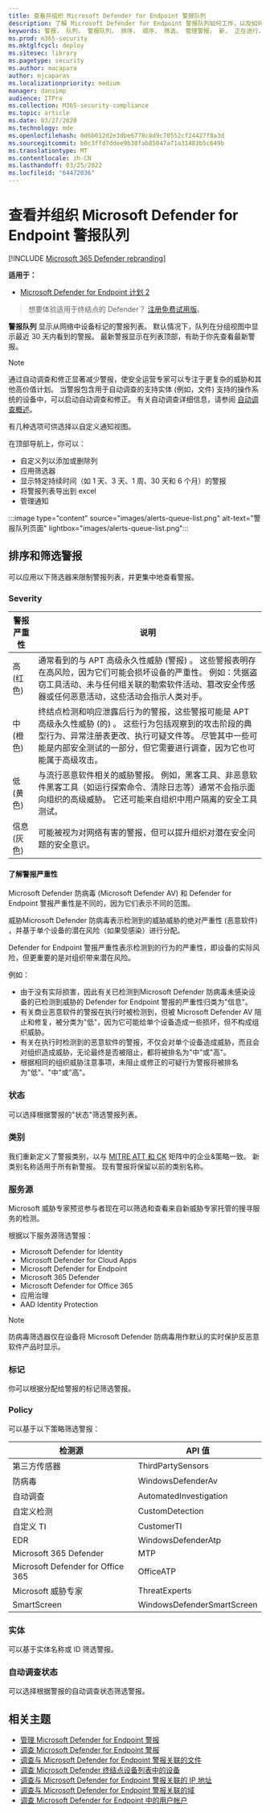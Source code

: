 ```yaml
---
title: 查看并组织 Microsoft Defender for Endpoint 警报队列
description: 了解 Microsoft Defender for Endpoint 警报队列如何工作，以及如何对警报列表进行排序和筛选。
keywords: 警报， 队列， 警报队列， 排序， 顺序， 筛选， 管理警报， 新， 正在进行， 已解决， 最新， 队列中的时间， 严重性， 时间段， Microsoft 威胁专家警报
ms.prod: m365-security
ms.mktglfcycl: deploy
ms.sitesec: library
ms.pagetype: security
ms.author: macapara
author: mjcaparas
ms.localizationpriority: medium
manager: dansimp
audience: ITPro
ms.collection: M365-security-compliance
ms.topic: article
ms.date: 03/27/2020
ms.technology: mde
ms.openlocfilehash: 0d6b012d2e3dbe6778c8d9c70552cf24427f8a3d
ms.sourcegitcommit: b0c3ffd7ddee9b30fab85047a71a31483b5c649b
ms.translationtype: MT
ms.contentlocale: zh-CN
ms.lasthandoff: 03/25/2022
ms.locfileid: "64472036"
---
```

# <a name="view-and-organize-the-microsoft-defender-for-endpoint-alerts-queue"></a>查看并组织 Microsoft Defender for Endpoint 警报队列

[!INCLUDE [Microsoft 365 Defender rebranding](../../includes/microsoft-defender.md)]

**适用于：**
- [Microsoft Defender for Endpoint 计划 2](https://go.microsoft.com/fwlink/?linkid=2154037)

> 想要体验适用于终结点的 Defender？ [注册免费试用版](https://signup.microsoft.com/create-account/signup?products=7f379fee-c4f9-4278-b0a1-e4c8c2fcdf7e&ru=https://aka.ms/MDEp2OpenTrial?ocid=docs-wdatp-alertsq-abovefoldlink)。

**警报队列** 显示从网络中设备标记的警报列表。 默认情况下，队列在分组视图中显示最近 30 天内看到的警报。 最新警报显示在列表顶部，有助于你先查看最新警报。

> [!NOTE]
> 通过自动调查和修正显著减少警报，使安全运营专家可以专注于更复杂的威胁和其他高价值计划。 当警报包含用于自动调查的支持实体 (例如，文件) 支持的操作系统的设备中，可以启动自动调查和修正。 有关自动调查详细信息，请参阅 [自动调查概述](automated-investigations.md)。

有几种选项可供选择以自定义通知视图。

在顶部导航上，你可以：

- 自定义列以添加或删除列
- 应用筛选器
- 显示特定持续时间（如 1 天、3 天、1 周、30 天和 6 个月）的警报
- 将警报列表导出到 excel
- 管理通知

:::image type="content" source="images/alerts-queue-list.png" alt-text="警报队列页面" lightbox="images/alerts-queue-list.png":::

## <a name="sort-and-filter-alerts"></a>排序和筛选警报 

可以应用以下筛选器来限制警报列表，并更集中地查看警报。

### <a name="severity"></a>Severity

警报严重性|说明
---|---
高 <br>  (红色) |通常看到的与 APT 高级永久性威胁 (警报) 。 这些警报表明存在高风险，因为它们可能会损坏设备的严重性。 例如：凭据盗窃工具活动、未与任何组关联的勒索软件活动、篡改安全传感器或任何恶意活动，这些活动会指示人类对手。
中 <br>  (橙色) |终结点检测和响应泄露后行为的警报，这些警报可能是 APT 高级永久性威胁 (的) 。 这些行为包括观察到的攻击阶段的典型行为、异常注册表更改、执行可疑文件等。 尽管其中一些可能是内部安全测试的一部分，但它需要进行调查，因为它也可能属于高级攻击。
低 <br>  (黄色) |与流行恶意软件相关的威胁警报。 例如，黑客工具、非恶意软件黑客工具（如运行探索命令、清除日志等）通常不会指示面向组织的高级威胁。 它还可能来自组织中用户隔离的安全工具测试。
信息 <br>  (灰色) |可能被视为对网络有害的警报，但可以提升组织对潜在安全问题的安全意识。

#### <a name="understanding-alert-severity"></a>了解警报严重性

Microsoft Defender 防病毒 (Microsoft Defender AV) 和 Defender for Endpoint 警报严重性是不同的，因为它们表示不同的范围。

威胁Microsoft Defender 防病毒表示检测到的威胁威胁的绝对严重性 (恶意软件) ，并基于单个设备的潜在风险（如果受感染）进行分配。

Defender for Endpoint 警报严重性表示检测到的行为的严重性，即设备的实际风险，但更重要的是对组织带来潜在风险。

例如：

- 由于没有实际损害，因此有关已检测到Microsoft Defender 防病毒未感染设备的已检测到威胁的 Defender for Endpoint 警报的严重性归类为"信息"。
- 有关商业恶意软件的警报在执行时被检测到，但被 Microsoft Defender AV 阻止和修复，被分类为"低"，因为它可能给单个设备造成一些损坏，但不构成组织威胁。
- 有关在执行时检测到的恶意软件的警报，不仅会对单个设备造成威胁，而且会对组织造成威胁，无论最终是否被阻止，都将被排名为"中"或"高"。
- 根据相同的组织威胁注意事项，未阻止或修正的可疑行为警报将被排名为"低"、"中"或"高"。

### <a name="status"></a>状态

可以选择根据警报的"状态"筛选警报列表。

### <a name="categories"></a>类别

我们重新定义了警报类别，以与 [MITRE ATT 和 CK](https://attack.mitre.org/) 矩阵中的企业&策略一致。[](https://attack.mitre.org/tactics/enterprise/) 新类别名称适用于所有新警报。 现有警报将保留以前的类别名称。

### <a name="service-sources"></a>服务源

Microsoft 威胁专家预览参与者现在可以筛选和查看来自新威胁专家托管的搜寻服务的检测。

根据以下服务源筛选警报：

- Microsoft Defender for Identity
- Microsoft Defender for Cloud Apps
- Microsoft Defender for Endpoint
- Microsoft 365 Defender
- Microsoft Defender for Office 365
- 应用治理
- AAD Identity Protection

> [!NOTE]
> 防病毒筛选器仅在设备将 Microsoft Defender 防病毒用作默认的实时保护反恶意软件产品时显示。

### <a name="tags"></a>标记

你可以根据分配给警报的标记筛选警报。

### <a name="policy"></a>Policy 

可以基于以下策略筛选警报：

|检测源|API 值|
|---|---|
|第三方传感器|ThirdPartySensors|
|防病毒|WindowsDefenderAv|
|自动调查|AutomatedInvestigation|
|自定义检测|CustomDetection|
|自定义 TI|CustomerTI|
|EDR|WindowsDefenderAtp|
|Microsoft 365 Defender|MTP|
|Microsoft Defender for Office 365|OfficeATP|
|Microsoft 威胁专家|ThreatExperts|
|SmartScreen|WindowsDefenderSmartScreen|

### <a name="entities"></a>实体

可以基于实体名称或 ID 筛选警报。 

### <a name="automated-investigation-state"></a>自动调查状态

可以选择根据警报的自动调查状态筛选警报。



## <a name="related-topics"></a>相关主题

- [管理 Microsoft Defender for Endpoint 警报](manage-alerts.md)
- [调查 Microsoft Defender for Endpoint 警报](investigate-alerts.md)
- [调查与 Microsoft Defender for Endpoint 警报关联的文件](investigate-files.md)
- [调查 Microsoft Defender 终结点设备列表中的设备](investigate-machines.md)
- [调查与 Microsoft Defender for Endpoint 警报关联的 IP 地址](investigate-ip.md)
- [调查与 Microsoft Defender for Endpoint 警报关联的域](investigate-domain.md)
- [调查 Microsoft Defender for Endpoint 中的用户帐户](investigate-user.md)
